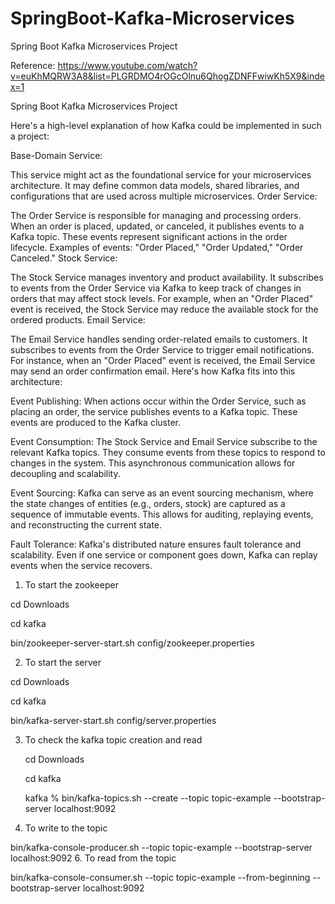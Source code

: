 # SpringBoot-Kafka-Microservices
Spring Boot Kafka Microservices Project


Reference: https://www.youtube.com/watch?v=euKhMQRW3A8&list=PLGRDMO4rOGcOlnu6QhogZDNFFwiwKh5X9&index=1 

Spring Boot Kafka Microservices Project

Here's a high-level explanation of how Kafka could be implemented in such a project:

Base-Domain Service:

This service might act as the foundational service for your microservices architecture.
It may define common data models, shared libraries, and configurations that are used across multiple microservices.
Order Service:

The Order Service is responsible for managing and processing orders.
When an order is placed, updated, or canceled, it publishes events to a Kafka topic. These events represent significant actions in the order lifecycle.
Examples of events: "Order Placed," "Order Updated," "Order Canceled."
Stock Service:

The Stock Service manages inventory and product availability.
It subscribes to events from the Order Service via Kafka to keep track of changes in orders that may affect stock levels.
For example, when an "Order Placed" event is received, the Stock Service may reduce the available stock for the ordered products.
Email Service:

The Email Service handles sending order-related emails to customers.
It subscribes to events from the Order Service to trigger email notifications.
For instance, when an "Order Placed" event is received, the Email Service may send an order confirmation email.
Here's how Kafka fits into this architecture:

Event Publishing: When actions occur within the Order Service, such as placing an order, the service publishes events to a Kafka topic. These events are produced to the Kafka cluster.

Event Consumption: The Stock Service and Email Service subscribe to the relevant Kafka topics. They consume events from these topics to respond to changes in the system. This asynchronous communication allows for decoupling and scalability.

Event Sourcing: Kafka can serve as an event sourcing mechanism, where the state changes of entities (e.g., orders, stock) are captured as a sequence of immutable events. This allows for auditing, replaying events, and reconstructing the current state.

Fault Tolerance: Kafka's distributed nature ensures fault tolerance and scalability. Even if one service or component goes down, Kafka can replay events when the service recovers.




1. To start the zookeeper

cd Downloads

cd kafka

bin/zookeeper-server-start.sh config/zookeeper.properties

2. To start the server 

cd Downloads

cd kafka

bin/kafka-server-start.sh config/server.properties

3. To check the kafka topic creation and read

   cd Downloads

   cd kafka

   kafka % bin/kafka-topics.sh --create --topic topic-example --bootstrap-server localhost:9092

5. To write to the topic

bin/kafka-console-producer.sh --topic topic-example --bootstrap-server localhost:9092
6. To read from the topic
  
   bin/kafka-console-consumer.sh --topic topic-example --from-beginning --bootstrap-server localhost:9092 




